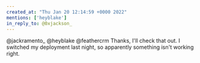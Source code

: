 ```yaml
---
created_at: "Thu Jan 20 12:14:59 +0000 2022"
mentions: ['heyblake']
in_reply_to: @0xjackson_
---
```


@jackramento_ @heyblake @feathercrm Thanks, I'll check that out. I switched my deployment last night, so apparently something isn't working right.